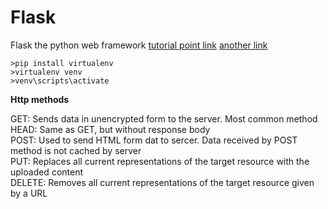 # Flask
Flask the python web framework
[tutorial point link](https://www.tutorialspoint.com/flask/flask_templates.htm)
[another link](https://www.digitalocean.com/community/tutorials/how-to-make-a-web-application-using-flask-in-python-3)
```
>pip install virtualenv
>virtualenv venv
>venv\scripts\activate
```
**Http methods**

GET: Sends data in unencrypted form to the server. Most common method<br>
HEAD: Same as GET, but without response body<br>
POST: Used to send HTML form dat to sercer. Data received by POST method is not cached by server<br>
PUT: Replaces all current representations of the target resource with the uploaded content<br>
DELETE: Removes all current representations of the target resource given by a URL<br>
